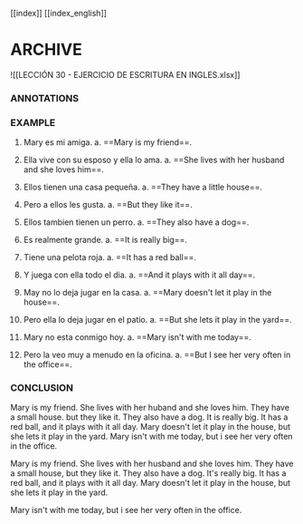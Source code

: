 
[[index]]
[[index_english]]


# ARCHIVE
![[LECCIÓN 30 - EJERCICIO DE ESCRITURA EN INGLES.xlsx]]

### ANNOTATIONS


### EXAMPLE
1. Mary es mi amiga.
	a. ==Mary is my friend==.


2. Ella vive con su esposo y ella lo ama.
	a. ==She lives with her husband and she loves him==.


3. Ellos tienen una casa pequeña.
	a. ==They have a little house==.


4. Pero a ellos les gusta.
	a. ==But they like it==.


5. Ellos tambien tienen un perro.
	a. ==They also have a dog==.


6. Es realmente grande.
	a. ==It is really big==.


7. Tiene una pelota roja.
	a. ==It has a red ball==.


8. Y juega con ella todo el dia.
	a. ==And it plays with it all day==.


9. May no lo deja jugar en la casa.
	a. ==Mary doesn't let it play in the house==.


10. Pero ella lo deja jugar en el patio.
	a. ==But she lets it play in the yard==.


11. Mary no esta conmigo hoy.
	a. ==Mary isn't with me today==.


12. Pero la veo muy a menudo en la oficina.
	a. ==But I see her very often in the office==.


### CONCLUSION

Mary is my friend. She lives with her huband and she loves him. They have a small house. but they like it. They also have a dog. It is really big. It has a red ball, and it plays with it all day. Mary doesn't let it play in the house, but she lets it play in the yard. 
Mary isn't with me today, but i see her very often in the office. 
 









Mary is my friend. She lives with her husband and she loves him.
They have a small house, but they like it. They also have a dog.
It's really big. It has a red ball, and it plays with it all day.
Mary doesn't let it play in the house, but she lets it play in the yard.

Mary isn't with me today, but i see her very often in the office. 































